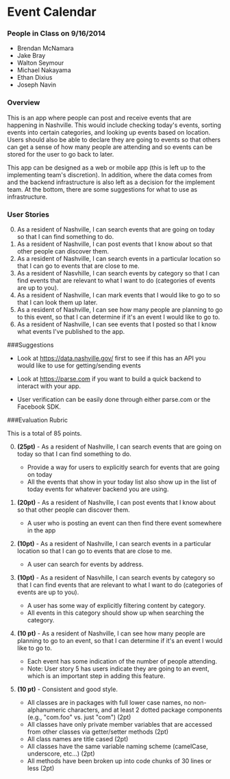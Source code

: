 Event Calendar
==

### People in Class on 9/16/2014

* Brendan McNamara
* Jake Bray
* Walton Seymour
* Michael Nakayama
* Ethan Dixius
* Joseph Navin

### Overview

This is an app where people can post and receive events that are happening in Nashville.  This would include checking today's events, sorting events into certain categories, and looking up events based on location. Users should also be able to declare they are going to events so that others can get a sense of how many people are attending and so events can be stored for the user to go back to later.

This app can be designed as a web or mobile app (this is left up to the implementing team's discretion). In addition, where the data comes from and the backend infrastructure is also left as a decision for the implement team. At the bottom, there are some suggestions for what to use as infrastructure.

### User Stories

0. As a resident of Nashville, I can search events that are going on today so that I can find something to do.
1. As a resident of Nashville, I can post events that I know about so that other people can discover them.
2. As a resident of Nashville, I can search events in a particular location so that I can go to events that are close to me.
3. As a resident of Nasvhille, I can search events by category so that I can find events that are relevant to what I want to do (categories of events are up to you).
4. As a resident of Nashville, I can mark events that I would like to go to so that I can look them up later.
5. As a resident of Nashville, I can see how many people are planning to go to this event, so that I can determine if it's an event I would like to go to.
6. As a resident of Nashville, I can see events that I posted so that I know what events I've published to the app.

###Suggestions

* Look at https://data.nashville.gov/ first to see if this has an API you would like to use for getting/sending events

* Look at https://parse.com if you want to build a quick backend to interact with your app.

* User verification can be easily done through either parse.com or the Facebook SDK.


###Evaluation Rubric

This is a total of 85 points.

0. **(25pt)** - As a resident of Nashville, I can search events that are going on today so that I can find something to do.
    * Provide a way for users to explicitly search for events that are going on today
    * All the events that show in your today list also show up in the list of today events for whatever backend you are using.
    
1. **(20pt)** - As a resident of Nashville, I can post events that I know about so that other people can discover them.
    * A user who is posting an event can then find there event somewhere in the app
    
2. **(10pt)** - As a resident of Nashville, I can search events in a particular location so that I can go to events that are close to me.
    * A user can search for events by address.

3. **(10pt)** - As a resident of Nasvhille, I can search events by category so that I can find events that are relevant to what I want to do (categories of events are up to you).
    * A user has some way of explicitly filtering content by category.
    * All events in this category should show up when searching the category.

4. **(10 pt)** - As a resident of Nashville, I can see how many people are planning to go to an event, so that I can determine if it's an event I would like to go to.
    * Each event has some indication of the number of people attending.
    * Note: User story 5 has users indicate they are going to an event, which is an important step in adding this feature.

5. **(10 pt)** - Consistent and good style.
    * All classes are in packages with full lower case names, no non-alphanumeric characters, and at least 2 dotted package components (e.g., "com.foo" vs. just "com") (2pt)
    * All classes have only private member variables that are accessed from other classes via getter/setter methods (2pt)
    * All class names are title cased (2pt)
    * All classes have the same variable naming scheme (camelCase, underscore, etc...) (2pt)
    * All methods have been broken up into code chunks of 30 lines or less (2pt)
